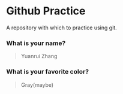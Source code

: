 # Github Practice

A repository with which to practice using git.

### What is your name?

> Yuanrui Zhang


### What is your favorite color?

> Gray(maybe)
